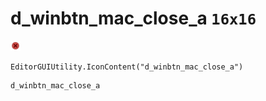 # d_winbtn_mac_close_a `16x16`
<img src="/img/d_winbtn_mac_close_a.png" width=16 height=16>

``` CSharp
EditorGUIUtility.IconContent("d_winbtn_mac_close_a")
```
```
d_winbtn_mac_close_a
```
